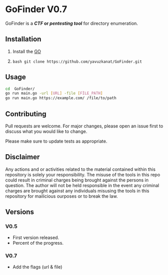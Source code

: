 
# GoFinder V0.7
GoFinder is a **_CTF_ or _pentesting tool_** for directory enumeration. 

## Installation
1. Install the [GO](https://go.dev/doc/install)

2. ```bash git clone https://github.com/yavuzkanat/GoFinder.git ```


## Usage 
```bash
cd  GoFinder/
go run main.go -url [URL] -file [FİLE_PATH] 
go run main.go https://example.com/ /file/to/path
```

## Contributing

Pull requests are welcome. For major changes, please open an issue first
to discuss what you would like to change.

Please make sure to update tests as appropriate.

## Disclaimer 
Any actions and or activities related to the material contained within this repository is solely your responsibility. The misuse of the tools in this repo could result in criminal charges being brought against the persons in question. The author will not be held responsible in the event any criminal charges are brought against any individuals misusing the tools in this repository for mailicious ourposes or to break the law.

## Versions

### V0.5

* First version released.
* Percent of the progress.

### V0.7

* Add the flags (url & file)


